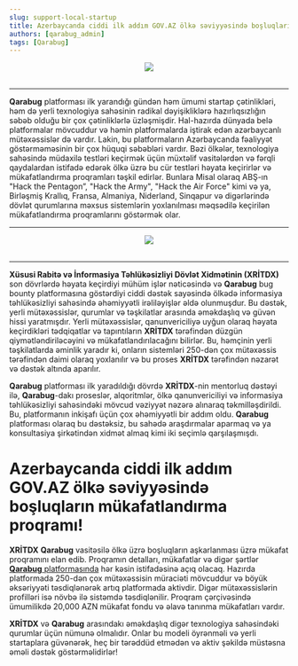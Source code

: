 ```yaml
---
slug: support-local-startup   
title: Azerbaycanda ciddi ilk addım GOV.AZ ölkə səviyyəsində boşluqların mükafatlandırma proqramı!! XRİTDX və Qarabug. 
authors: [qarabug_admin]
tags: [Qarabug]
---
```


<center><img src={require("./logo-4.png").default} /></center> <br /> 

---

**Qarabug** platforması ilk yarandığı gündən həm ümumi startap çətinlikləri, həm də yerli texnologiya sahəsinin radikal dəyişikliklərə hazırlıqsızlığın səbəb olduğu bir çox çətinliklərlə üzləşmişdir. <!-- truncate -->Hal-hazırda dünyada belə platformalar mövcuddur və həmin platformalarda iştirak edən azərbaycanlı mütəxəssislər də vardır. Lakin, bu platformaların Azərbaycanda fəaliyyət göstərməməsinin bir çox hüquqi səbəbləri vardır. Bəzi ölkələr, texnologiya sahəsində müdaxilə testləri keçirmək üçün müxtəlif vasitələrdən və fərqli qaydalardan istifadə edərək ölkə üzrə bu cür testləri həyata keçirirlər və mükafatlandırma proqramları təşkil edirlər. Bunlara Misal olaraq ABŞ-ın "Hack the Pentagon”, "Hack the Army", "Hack the Air Force" kimi və ya, Birləşmiş Krallıq, Fransa, Almaniya, Niderland, Sinqapur və digərlərində dövlət qurumlarına məxsus sistemlərin yoxlanılması məqsədilə keçirilən mükafatlandırma proqramlarını göstərmək olar. 

---

<center><img src={require("./social.png").default} /></center> <br /> 

---

**Xüsusi Rabitə və İnformasiya Təhlükəsizliyi Dövlət Xidmətinin (XRİTDX)** son dövrlərdə həyata keçirdiyi mühüm işlər nəticəsində və **Qarabug** bug bounty platformasına göstərdiyi ciddi dəstək sayəsində ölkədə informasiya təhlükəsizliyi sahəsində əhəmiyyətli irəliləyişlər əldə olunmuşdur. Bu dəstək, yerli mütəxəssislər, qurumlar və təşkilatlar arasında əməkdaşlıq və güvən hissi yaratmışdır. Yerli mütəxəssislər, qanunvericiliyə uyğun olaraq həyata keçirdikləri tədqiqatlar və tapıntıların **XRİTDX** tərəfindən düzgün qiymətləndiriləcəyini və mükafatlandırılacağını bilirlər. Bu, həmçinin yerli təşkilatlarda əminlik yaradır ki, onların sistemləri 250-dən çox mütəxəssis tərəfindən daimi olaraq yoxlanılır və bu proses **XRİTDX** tərəfindən nəzarət və dəstək altında aparılır. 

**Qarabug** platforması ilk yaradıldığı dövrdə **XRİTDX**-nin mentorluq dəstəyi ilə, **Qarabug**-dakı proseslər, alqoritmlər, ölkə qanunvericiliyi və informasiya təhlükəsizliyi sahəsindəki mövcud vəziyyət nəzərə alınaraq təkmilləşdirildi. Bu, platformanın inkişafı üçün çox əhəmiyyətli bir addım oldu. **Qarabug** platforması olaraq bu dəstəksiz, bu sahədə araşdırmalar aparmaq və ya konsultasiya şirkətindən xidmət almaq kimi iki seçimlə qarşılaşmışdı.

<h1>Azerbaycanda ciddi ilk addım GOV.AZ ölkə səviyyəsində boşluqların mükafatlandırma proqramı!</h1>

**XRİTDX** **Qarabug** vasitəsilə ölkə üzrə boşluqların aşkarlanması üzrə mükafat proqramını elan edib. Proqramın detalları, mükafatlar və digər şərtlər [**Qarabug** platformasında](https://www.qarabug.az/gov-az) hər kəsin istifadəsinə açıq olacaq. Hazırda platformada 250-dən çox mütəxəssisin müraciəti mövcuddur və böyük əksəriyyəti təsdiqlənərək artıq platformada aktivdir. Digər mütəxəssislərin profilləri isə növbə ilə sistəmdə təsdiqlənilir. Proqram çərçivəsində ümumilikdə 20,000 AZN mükafat fondu və əlavə tanınma mükafatları vardır.

**XRİTDX** və **Qarabug** arasındakı əməkdaşlıq digər texnologiya sahəsindəki qurumlar üçün nümunə olmalıdır. Onlar bu modeli öyrənməli və yerli startaplara güvənərək, heç bir tərəddüd etmədən və aktiv şəkildə müstəsna əməli dəstək göstərməlidirlər!
